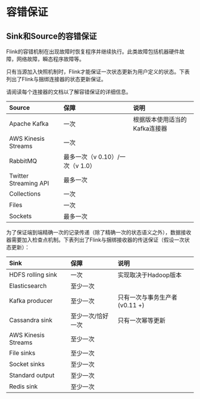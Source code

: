 # 容错保证

## Sink和Source的容错保证

Flink的容错机制在出现故障时恢复程序并继续执行。此类故障包括机器硬件故障，网络故障，瞬态程序故障等。

只有当源加入快照机制时，Flink才能保证一次状态更新为用户定义的状态。下表列出了Flink与捆绑连接器的状态更新保证。

请阅读每个连接器的文档以了解容错保证的详细信息。

| Source | 保障 | 说明 |
| :--- | :--- | :--- |
| Apache Kafka | 一次 | 根据版本使用适当的Kafka连接器 |
| AWS Kinesis Streams | 一次 |  |
| RabbitMQ | 最多一次（v 0.10）/一次（v 1.0） |  |
| Twitter Streaming API | 最多一次 |  |
| Collections | 一次 |  |
| Files | 一次 |  |
| Sockets | 最多一次 |  |

为了保证端到端精确一次的记录传递（除了精确一次的状态语义之外），数据接收器需要加入检查点机制。下表列出了Flink与捆绑接收器的传送保证（假设一次状态更新）：

| Sink | 保障 | 说明 |
| :--- | :--- | :--- |
| HDFS rolling sink | 一次 | 实现取决于Hadoop版本 |
| Elasticsearch | 至少一次 |  |
| Kafka producer | 至少一次 | 只有一次与事务生产者\(v0.11 +\) |
| Cassandra sink | 至少一次/恰好一次 | 只有一次幂等更新 |
| AWS Kinesis Streams | 至少一次 |  |
| File sinks | 至少一次 |  |
| Socket sinks | 至少一次 |  |
| Standard output | 至少一次 |  |
| Redis sink | 至少一次 |  |

